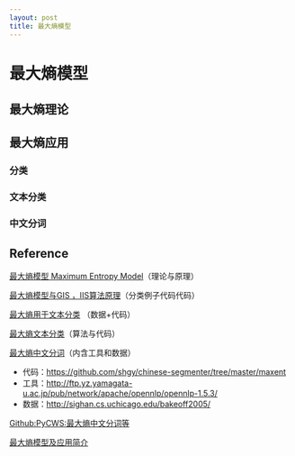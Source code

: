 ```yaml
---
layout: post
title: 最大熵模型
---
```


# 最大熵模型

## 最大熵理论

## 最大熵应用

### 分类

### 文本分类

### 中文分词

## Reference

[最大熵模型 Maximum Entropy Model](http://www.cnblogs.com/ooon/p/5677098.html)（理论与原理）

[最大熵模型与GIS ，IIS算法原理](http://blog.csdn.net/u014688145/article/details/55003910)（分类例子代码代码）

[最大熵用于文本分类](http://blog.csdn.net/golden1314521/article/details/45576089)
（数据+代码）

[最大熵文本分类](http://www.blogbus.com/myjuno-logs/240428649.html)（算法与代码）

[最大熵中文分词](http://sbp810050504.blog.51cto.com/2799422/1605501)（内含工具和数据）

- 代码：https://github.com/shgy/chinese-segmenter/tree/master/maxent
- 工具：http://ftp.yz.yamagata-u.ac.jp/pub/network/apache/opennlp/opennlp-1.5.3/
- 数据：http://sighan.cs.uchicago.edu/bakeoff2005/

[Github:PyCWS:最大熵中文分词等](https://github.com/minixalpha/PyCWS)

[最大熵模型及应用简介](http://glacier.iego.net/最大熵模型及应用简介/)

